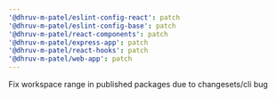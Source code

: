 ```yaml
---
'@dhruv-m-patel/eslint-config-react': patch
'@dhruv-m-patel/eslint-config-base': patch
'@dhruv-m-patel/react-components': patch
'@dhruv-m-patel/express-app': patch
'@dhruv-m-patel/react-hooks': patch
'@dhruv-m-patel/web-app': patch
---
```


Fix workspace range in published packages due to changesets/cli bug
